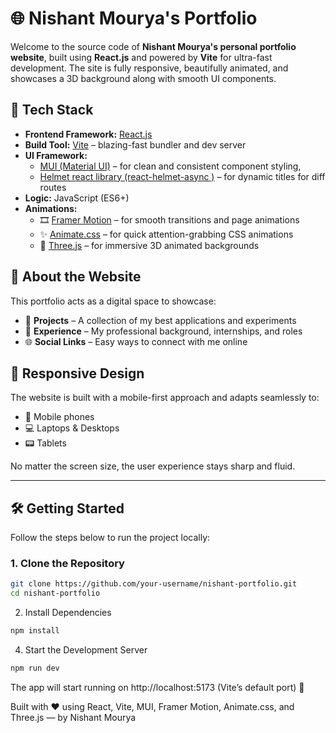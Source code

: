 
# 🌐 Nishant Mourya's Portfolio

Welcome to the source code of **Nishant Mourya's personal portfolio website**, built using **React.js** and powered by **Vite** for ultra-fast development. The site is fully responsive, beautifully animated, and showcases a 3D background along with smooth UI components.

## 🚀 Tech Stack

- **Frontend Framework:** [React.js](https://reactjs.org/)
- **Build Tool:** [Vite](https://vitejs.dev/) – blazing-fast bundler and dev server
- **UI Framework:** 
  - [MUI (Material UI)](https://mui.com/) – for clean and consistent component styling, 
  - [Helmet react library (react-helmet-async )](https://www.npmjs.com/package/react-helmet-async) – for dynamic titles for diff routes
- **Logic:** JavaScript (ES6+)
- **Animations:**
  - 🎞️ [Framer Motion](https://www.framer.com/motion/) – for smooth transitions and page animations
  - ✨ [Animate.css](https://animate.style/) – for quick attention-grabbing CSS animations
  - 🌌 [Three.js](https://threejs.org/) – for immersive 3D animated backgrounds

## 📄 About the Website

This portfolio acts as a digital space to showcase:

- 🧠 **Projects** – A collection of my best applications and experiments
- 💼 **Experience** – My professional background, internships, and roles
- 🌐 **Social Links** – Easy ways to connect with me online

## 📱 Responsive Design

The website is built with a mobile-first approach and adapts seamlessly to:

- 📱 Mobile phones
- 💻 Laptops & Desktops
- 📟 Tablets

No matter the screen size, the user experience stays sharp and fluid.

---

## 🛠️ Getting Started

Follow the steps below to run the project locally:

### 1. Clone the Repository

```bash
git clone https://github.com/your-username/nishant-portfolio.git
cd nishant-portfolio
```

2. Install Dependencies
```bash
npm install
```

4. Start the Development Server
```bash
npm run dev
```

The app will start running on http://localhost:5173 (Vite’s default port) 🚀

Built with ❤️ using React, Vite, MUI, Framer Motion, Animate.css, and Three.js — by Nishant Mourya
